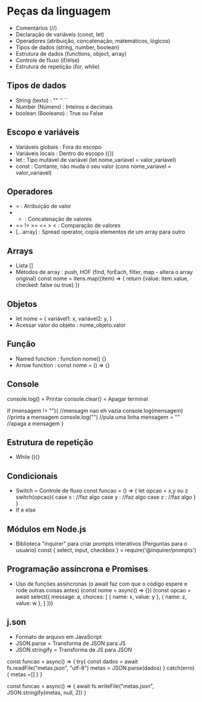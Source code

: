 # Peças da linguagem
- Comentários (//)
- Declaração de variáveis (const, let)
- Operadores (atribuição, concatenação, matemáticos, lógicos)
- Tipos de dados (string, number, boolean)
- Estrutura de dados (functions, object, array)
- Controle de fluxo (if/else)
- Estrutura de repetição (for, while)

## Tipos de dados
- String (texto) : "" '' ``
- Number (Número) : Inteiros e decimais
- boolean (Booleano) : True ou False

## Escopo e variáveis
- Variáveis globais : Fora do escopo
- Variáveis locais : Dentro do escopo ({})
- let : Tipo mutável de variável (let nome_variavel = valor_variavel)
- const : Contante, não muda o seu valor (cons nome_variavel = valor_variavel)

## Operadores
- = : Atribuição de valor
- + : Concatenação de valores
- == != >= <= > < : Comparação de valores
- [...array] : Spread operator, copia elementos de um array para outro

## Arrays
- Lista []
- Métodos de array : push, HOF (find, forEach, filter, map - altera o array original)
const nome = itens.map((item) => {
    return {value: item.value, checked: false ou true}
})
## Objetos
-   let nome = {
        variável1: x,
        variável2: y,
    }
- Acessar valor do objeto : nome_objeto.valor

## Função
- Named function : function nome() {}
- Arrow function : const nome = () => {}

## Console
console.log() = Printar
console.clear() = Apagar terminal

if (mensagem != ""){        //mensagm nao eh vazia
    console.log(mensagem)   //printa a mensagem
    console.log("")         //pula uma linha
    mensagem = ""           //apaga a mensagem
}

## Estrutura de repetição
- While (){}

## Condicionais
- Switch = Controle de fluxo
    const funcao = () => {
        let opcao = x,y ou z
        switch(opcao){
            case x :
                //faz algo
            case y :
                //faz algo
            case z : 
                //faz algo
        }
    }
- If e else

## Módulos em Node.js
- Biblioteca "inquirer" para criar prompts interativos (Perguntas para o usuário)
    const { select, input, checkbox } = require('@inquirer/prompts')

## Programação assíncrona e Promises
- Uso de funções assíncronas (o await faz com que o código espere e rode outras coisas antes)
(const nome = async() => {})
(const opcao = await select({
    message: a,
    choices: [
        {
            name: x,
            value: y
        },
        {
            name: z,
            value: w
        },
    ]
}))

## j.son
- Formato de arquivo em JavaScript 
- JSON.parse = Transforma de JSON para JS
- JSON.stringify = Transforma de JS para JSON

const funcao = async() => {
    try{
        const dados = await fs.readFile("metas.json", "utf-8")
        metas = JSON.parse(dados)
    }
    catch(erro) {
        metas =[]
    }
}

const funcao = async() => {
    await fs.writeFile("metas.json", JSON.stringify(metas, null, 2))
}